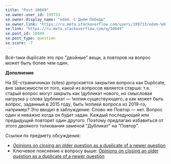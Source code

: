 ```yaml
---
title: "Post 10049"
se.owner.user_id: 199733
se.owner.display_name: "edem. С Днём Победы"
se.owner.link: "https://ru.meta.stackoverflow.com/users/199733/edem-%d0%a1-%d0%94%d0%bd%d1%91%d0%bc-%d0%9f%d0%be%d0%b1%d0%b5%d0%b4%d1%8b"
se.link: "https://ru.meta.stackoverflow.com/q/10049"
se.post_id: 10049
se.post_type: question
se.score: -7
---
```

<p>Всё-таки duplicate это про "двойные" вещи, а повторов на вопрос может быть более чем один.</p>

<p><strong>Дополнение</strong></p>

<p>На SE-страничниках (sites) допускается закрытие вопроса как Duplicate, вне зависимости от того, какой из вопросов является старше: т.е. старый вопрос могут закрыть как !дубликат нового, но смысловая нагрузка у слова !дубликат — !копия существующего, а как может быть вопрос, заданный в 2015 году, быть !копией вопроса из 2019-го, например? Это вводит в заблуждение. Слово же Повтор — нет. Вопрос один и неважно когда он будет задан. Каждый последующий или предыдущий повторят один другого. Поэтому предлагаю избавиться от этого двоякого толкования заменой "Дубликат" на "Повтор".</p>

<p>Ссылки по предмету обсуждения:</p>

<ul>
<li><a href="https://meta.stackexchange.com/questions/55251">Opinions on closing an older question as a duplicate of a newer question</a></li>
<li>Ключевое пояснение к вопросу выше: <a href="https://meta.stackexchange.com/questions/55251/opinions-on-closing-an-older-question-as-a-duplicate-of-a-newer-question#comment953257_55252">Opinions on closing an older question as a duplicate of a newer question</a></li>
</ul>
